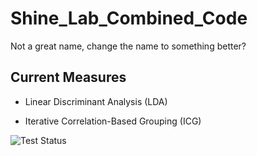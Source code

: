 # Shine_Lab_Combined_Code
Not a great name, change the name to something better? 

## Current Measures

- Linear Discriminant Analysis (LDA) 

- Iterative Correlation-Based Grouping (ICG)


![Test Status](https://github.com/yourusername/yourrepo/actions/workflows/test.yml/badge.svg)
